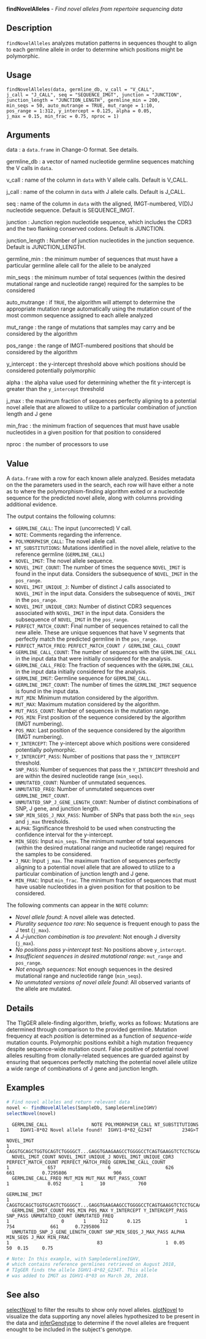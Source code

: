 **findNovelAlleles** - *Find novel alleles from repertoire sequencing data*

Description
--------------------

`findNovelAlleles` analyzes mutation patterns in sequences thought to
align to each germline allele in order to determine which positions
might be polymorphic.


Usage
--------------------
```
findNovelAlleles(data, germline_db, v_call = "V_CALL",
j_call = "J_CALL", seq = "SEQUENCE_IMGT", junction = "JUNCTION",
junction_length = "JUNCTION_LENGTH", germline_min = 200,
min_seqs = 50, auto_mutrange = TRUE, mut_range = 1:10,
pos_range = 1:312, y_intercept = 0.125, alpha = 0.05,
j_max = 0.15, min_frac = 0.75, nproc = 1)
```

Arguments
-------------------

data
:   a `data.frame` in Change-O format. See details.

germline_db
:   a vector of named nucleotide germline sequences
matching the V calls in `data`.

v_call
:   name of the column in `data` with V allele calls. 
Default is V_CALL.

j_call
:   name of the column in `data` with J allele calls. 
Default is J_CALL.

seq
:   name of the column in `data` with the 
aligned, IMGT-numbered, V(D)J nucleotide sequence.
Default is SEQUENCE_IMGT.

junction
:   Junction region nucleotide sequence, which includes
the CDR3 and the two flanking conserved codons. Default
is JUNCTION.

junction_length
:   Number of junction nucleotides in the junction sequence.
Default is JUNCTION_LENGTH.

germline_min
:   the minimum number of sequences that must have a
particular germline allele call for the allele to
be analyzed

min_seqs
:   the minimum number of total sequences (within the
desired mutational range and nucleotide range)
required for the samples to be considered

auto_mutrange
:   if `TRUE`, the algorithm will attempt to
determine the appropriate mutation range
automatically using the mutation count of the most
common sequence assigned to each allele analyzed

mut_range
:   the range of mutations that samples may carry and
be considered by the algorithm

pos_range
:   the range of IMGT-numbered positions that should be
considered by the algorithm

y_intercept
:   the y-intercept threshold above which positions should be
considered potentially polymorphic

alpha
:   the alpha value used for determining whether the 
fit y-intercept is greater than the `y_intercept`
threshold

j_max
:   the maximum fraction of sequences perfectly aligning
to a potential novel allele that are allowed to
utilize to a particular combination of junction
length and J gene

min_frac
:   the minimum fraction of sequences that must have
usable nucleotides in a given position for that
position to considered

nproc
:   the number of processors to use




Value
-------------------

A `data.frame` with a row for each known allele analyzed.
Besides metadata on the the parameters used in the search, each row will have
either a note as to where the polymorphism-finding algorithm exited or a
nucleotide sequence for the predicted novel allele, along with columns providing
additional evidence.

The output contains the following columns:

+  `GERMLINE_CALL`: The input (uncorrected) V call.
+  `NOTE`: Comments regarding the inferrence.
+  `POLYMORPHISM_CALL`: The novel allele call.
+  `NT_SUBSTITUTIONS`: Mutations identified in the novel allele, relative
to the reference germline (`GERMLINE_CALL`)
+  `NOVEL_IMGT`: The novel allele sequence.
+  `NOVEL_IMGT_COUNT`:  The number of times the sequence `NOVEL_IMGT` 
is found in the input data. Considers the subsequence of `NOVEL_IMGT` 
in the `pos_range`.
+  `NOVEL_IMGT_UNIQUE_J`: Number of distinct J calls associated to `NOVEL_IMGT` 
in the input data. Considers the subsequence of `NOVEL_IMGT` in the `pos_range`.       
+  `NOVEL_IMGT_UNIQUE_CDR3`: Number of distinct CDR3 sequences associated
with `NOVEL_IMGT` in the input data. Considers the subsequence of `NOVEL_IMGT` 
in the `pos_range`.                                              
+  `PERFECT_MATCH_COUNT`: Final number of sequences retained to call the new 
allele. These are unique sequences that have V segments that perfectly match 
the predicted germline in the `pos_range`.
+  `PERFECT_MATCH_FREQ`: `PERFECT_MATCH_COUNT / GERMLINE_CALL_COUNT`
+  `GERMLINE_CALL_COUNT`: The number of sequences with the `GERMLINE_CALL` 
in the input data that were initially considered for the analysis.
+  `GERMLINE_CALL_FREQ`: The fraction of sequences with the `GERMLINE_CALL` 
in the input data initially considered for the analysis.              
+  `GERMLINE_IMGT`: Germline sequence for `GERMLINE_CALL`.
+  `GERMLINE_IMGT_COUNT`: The number of times the `GERMLINE_IMGT` 
sequence is found in the input data.
+  `MUT_MIN`: Minimum mutation considered by the algorithm.
+  `MUT_MAX`: Maximum mutation considered by the algorithm.
+  `MUT_PASS_COUNT`: Number of sequences in the mutation range.
+  `POS_MIN`: First position of the sequence considered by the algorithm (IMGT numbering).
+  `POS_MAX`: Last position of the sequence considered by the algorithm (IMGT numbering).
+  `Y_INTERCEPT`: The y-intercept above which positions were considered 
potentially polymorphic.
+  `Y_INTERCEPT_PASS`: Number of positions that pass the `Y_INTERCEPT` threshold.
+  `SNP_PASS`: Number of sequences that pass the `Y_INTERCEPT` threshold and are
within the desired nucleotide range (`min_seqs`).
+  `UNMUTATED_COUNT`: Number of unmutated sequences.
+  `UNMUTATED_FREQ`: Number of unmutated sequences over `GERMLINE_IMGT_COUNT`.
+  `UNMUTATED_SNP_J_GENE_LENGTH_COUNT`: Number of distinct combinations
of SNP, J gene, and junction length.     
+  `SNP_MIN_SEQS_J_MAX_PASS`: Number of SNPs that pass both the `min_seqs` 
and `j_max` thresholds.
+  `ALPHA`: Significance threshold to be used when constructing the 
confidence interval for the y-intercept.
+  `MIN_SEQS`: Input `min_seqs`. The minimum number of total sequences 
(within the desired mutational range and nucleotide range) required 
for the samples to be considered.
+  `J_MAX`: Input `j_max`. The maximum fraction of sequences perfectly 
aligning to a potential novel allele that are allowed to utilize to a particular 
combination of junction length and J gene.
+  `MIN_FRAC`: Input `min_frac`. The minimum fraction of sequences that must
have usable nucleotides in a given position for that position to be considered.


The following comments can appear in the `NOTE` column:


+  *Novel allele found*: A novel allele was detected.
+  *Plurality sequence too rare*: No sequence is frequent enough to pass 
the J test (`j_max`).
+  *A J-junction combination is too prevalent*: Not enough J diversity (`j_max`).
+  *No positions pass y-intercept test*: No positions above `y_intercept`.
+  *Insufficient sequences in desired mutational range*: 
`mut_range` and `pos_range`.
+  *Not enough sequences*: Not enough sequences in the desired mutational 
range and nucleotide range (`min_seqs`).
+  *No unmutated versions of novel allele found*: All observed variants of the 
allele are mutated.



Details
-------------------

The TIgGER allele-finding algorithm, briefly, works as follows:
Mutations are determined through comparison to the provided germline.
Mutation frequency at each *position* is determined as a function of
*sequence-wide* mutation counts. Polymorphic positions exhibit a high
mutation frequency despite sequence-wide mutation count. False positive of
potential novel alleles resulting from clonally-related sequences are guarded
against by ensuring that sequences perfectly matching the potential novel
allele utilize a wide range of combinations of J gene and junction length.



Examples
-------------------

```R
# Find novel alleles and return relevant data
novel <- findNovelAlleles(SampleDb, SampleGermlineIGHV)
selectNovel(novel)

```


```
  GERMLINE_CALL                NOTE POLYMORPHISM_CALL NT_SUBSTITUTIONS
1    IGHV1-8*02 Novel allele found!  IGHV1-8*02_G234T           234G>T
                                                                                                                                                                                                                                                                                                                        NOVEL_IMGT
1 CAGGTGCAGCTGGTGCAGTCTGGGGCT...GAGGTGAAGAAGCCTGGGGCCTCAGTGAAGGTCTCCTGCAAGGCTTCTGGATACACCTTC............ACCAGCTATGATATCAACTGGGTGCGACAGGCCACTGGACAAGGGCTTGAGTGGATGGGATGGATGAACCCTAAC......AGTGGTAACACAGGCTATGCACAGAAGTTCCAG...GGCAGAGTCACCATTACCAGGAACACCTCCATAAGCACAGCCTACATGGAGCTGAGCAGCCTGAGATCTGAGGACACGGCCGTGTATTACTGTGCGAGAGG
  NOVEL_IMGT_COUNT NOVEL_IMGT_UNIQUE_J NOVEL_IMGT_UNIQUE_CDR3 PERFECT_MATCH_COUNT PERFECT_MATCH_FREQ GERMLINE_CALL_COUNT
1              657                   6                    626                 661          0.7295806                 906
  GERMLINE_CALL_FREQ MUT_MIN MUT_MAX MUT_PASS_COUNT
1              0.052       1      10            760
                                                                                                                                                                                                                                                                                                                     GERMLINE_IMGT
1 CAGGTGCAGCTGGTGCAGTCTGGGGCT...GAGGTGAAGAAGCCTGGGGCCTCAGTGAAGGTCTCCTGCAAGGCTTCTGGATACACCTTC............ACCAGCTATGATATCAACTGGGTGCGACAGGCCACTGGACAAGGGCTTGAGTGGATGGGATGGATGAACCCTAAC......AGTGGTAACACAGGCTATGCACAGAAGTTCCAG...GGCAGAGTCACCATGACCAGGAACACCTCCATAAGCACAGCCTACATGGAGCTGAGCAGCCTGAGATCTGAGGACACGGCCGTGTATTACTGTGCGAGAGG
  GERMLINE_IMGT_COUNT POS_MIN POS_MAX Y_INTERCEPT Y_INTERCEPT_PASS SNP_PASS UNMUTATED_COUNT UNMUTATED_FREQ
1                   0       1     312       0.125                1      754             661      0.7295806
  UNMUTATED_SNP_J_GENE_LENGTH_COUNT SNP_MIN_SEQS_J_MAX_PASS ALPHA MIN_SEQS J_MAX MIN_FRAC
1                                83                       1  0.05       50  0.15     0.75

```


```R
# Note: In this example, with SampleGermlineIGHV,
# which contains reference germlines retrieved on August 2018,
# TIgGER finds the allele IGHV1-8*02_G234T. This allele
# was added to IMGT as IGHV1-8*03 on March 28, 2018.
```



See also
-------------------

[selectNovel](selectNovel.md) to filter the results to show only novel alleles.
[plotNovel](plotNovel.md) to visualize the data supporting any
novel alleles hypothesized to be present in the data and
[inferGenotype](inferGenotype.md) to determine if the novel alleles are frequent
enought to be included in the subject's genotype.



